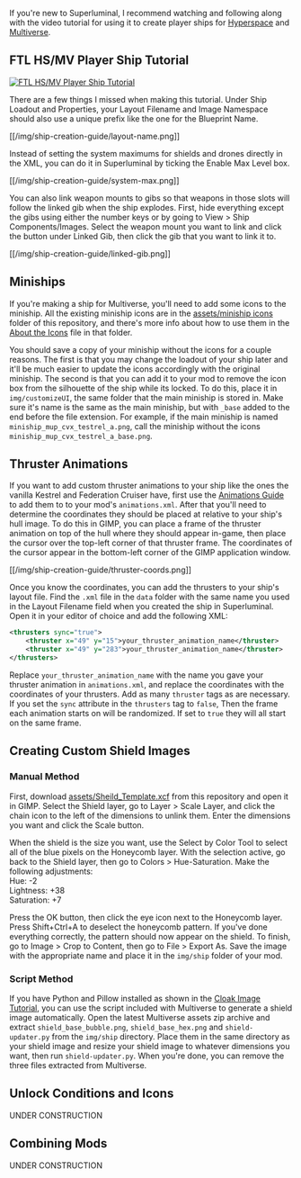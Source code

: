If you're new to Superluminal, I recommend watching and following along with the video tutorial for using it to create player ships for [Hyperspace](https://subsetgames.com/forum/viewtopic.php?t=35095) and [Multiverse](https://subsetgames.com/forum/viewtopic.php?t=35332).

## FTL HS/MV Player Ship Tutorial
[![FTL HS/MV Player Ship Tutorial](https://img.youtube.com/vi/3PSGVwlA95o/maxresdefault.jpg)](https://www.youtube.com/watch?v=3PSGVwlA95o)

There are a few things I missed when making this tutorial. Under Ship Loadout and Properties, your Layout Filename and Image Namespace should also use a unique prefix like the one for the Blueprint Name.

[[/img/ship-creation-guide/layout-name.png]]

Instead of setting the system maximums for shields and drones directly in the XML, you can do it in Superluminal by ticking the Enable Max Level box.

[[/img/ship-creation-guide/system-max.png]]

You can also link weapon mounts to gibs so that weapons in those slots will follow the linked gib when the ship explodes. First, hide everything except the gibs using either the number keys or by going to View > Ship Components/Images. Select the weapon mount you want to link and click the button under Linked Gib, then click the gib that you want to link it to.

[[/img/ship-creation-guide/linked-gib.png]]

## Miniships

If you're making a ship for Multiverse, you'll need to add some icons to the miniship. All the existing miniship icons are in the [assets/miniship icons](../blob/master/assets/miniship%20icons) folder of this repository, and there's more info about how to use them in the [About the Icons](../blob/master/assets/miniship%20icons/About-the-Icons.md) file in that folder.

You should save a copy of your miniship without the icons for a couple reasons. The first is that you may change the loadout of your ship later and it'll be much easier to update the icons accordingly with the original miniship. The second is that you can add it to your mod to remove the icon box from the silhouette of the ship while its locked. To do this, place it in `img/customizeUI`, the same folder that the main miniship is stored in. Make sure it's name is the same as the main miniship, but with `_base` added to the end before the file extension. For example, if the main miniship is named `miniship_mup_cvx_testrel_a.png`, call the miniship without the icons `miniship_mup_cvx_testrel_a_base.png`.

## Thruster Animations

If you want to add custom thruster animations to your ship like the ones the vanilla Kestrel and Federation Cruiser have, first use the [Animations Guide](Animations-Guide) to add them to to your mod's `animations.xml`. After that you'll need to determine the coordinates they should be placed at relative to your ship's hull image. To do this in GIMP, you can place a frame of the thruster animation on top of the hull where they should appear in-game, then place the cursor over the top-left corner of that thruster frame. The coordinates of the cursor appear in the bottom-left corner of the GIMP application window.

[[/img/ship-creation-guide/thruster-coords.png]]

Once you know the coordinates, you can add the thrusters to your ship's layout file. Find the `.xml` file in the `data` folder with the same name you used in the Layout Filename field when you created the ship in Superluminal. Open it in your editor of choice and add the following XML:

```xml
<thrusters sync="true">
    <thruster x="49" y="15">your_thruster_animation_name</thruster>
    <thruster x="49" y="283">your_thruster_animation_name</thruster>
</thrusters>
```

Replace `your_thruster_animation_name` with the name you gave your thruster animation in `animations.xml`, and replace the coordinates with the coordinates of your thrusters. Add as many `thruster` tags as are necessary. If you set the `sync` attribute in the `thrusters` tag to `false`, Then the frame each animation starts on will be randomized. If set to `true` they will all start on the same frame.

## Creating Custom Shield Images

### Manual Method

First, download [assets/Sheild_Template.xcf](../blob/master/assets/Sheild_Template.xcf) from this repository and open it in GIMP. Select the Shield layer, go to Layer > Scale Layer, and click the chain icon to the left of the dimensions to unlink them. Enter the dimensions you want and click the Scale button.

When the shield is the size you want, use the Select by Color Tool to select all of the blue pixels on the Honeycomb layer. With the selection active, go back to the Shield layer, then go to Colors > Hue-Saturation. Make the following adjustments:<br/>
Hue: -2<br/>
Lightness: +38<br/>
Saturation: +7<br/>

Press the OK button, then click the eye icon next to the Honeycomb layer. Press Shift+Ctrl+A to deselect the honeycomb pattern. If you've done everything correctly, the pattern should now appear on the shield. To finish, go to Image > Crop to Content, then go to File > Export As. Save the image with the appropriate name and place it in the `img/ship` folder of your mod.

### Script Method

If you have Python and Pillow installed as shown in the [Cloak Image Tutorial](https://youtu.be/08GqtK9hUjE), you can use the script included with Multiverse to generate a shield image automatically. Open the latest Multiverse assets zip archive and extract `shield_base_bubble.png`, `shield_base_hex.png` and `shield-updater.py` from the `img/ship` directory. Place them in the same directory as your shield image and resize your shield image to whatever dimensions you want, then run `shield-updater.py`. When you're done, you can remove the three files extracted from Multiverse.

## Unlock Conditions and Icons

UNDER CONSTRUCTION

## Combining Mods

UNDER CONSTRUCTION
